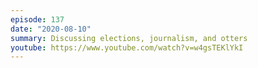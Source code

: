 ```yaml
---
episode: 137
date: "2020-08-10"
summary: Discussing elections, journalism, and otters
youtube: https://www.youtube.com/watch?v=w4gsTEKlYkI
---
```

